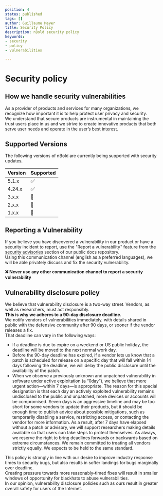 ```yaml
---
position: 4
status: published
tags: []
author: Guillaume Meyer
title: Security Policy
description: nBold security policy
keywords:
- security
- policy
- vulnerabilities

---
```

# Security policy

## How we handle security vulnerabilities
As a provider of products and services for many organizations, we recognize how important it is to help protect user privacy and security.  
We understand that secure products are instrumental in maintaining the trust users place in us and we strive to create innovative products that both serve user needs and operate in the user’s best interest.

## Supported Versions
The following versions of nBold are currently being supported with security updates.

| Version | Supported |
| ------- | --------- |
| 5.1.x   | ✅         |
| 4.24.x   | ✅         |
| 3.x.x   | 🚫         |
| 2.x.x   | 🚫         |
| 1.x.x   | 🚫         |

## Reporting a Vulnerability
If you believe you have discovered a vulnerability in our product or have a security incident to report, use the "Report a vulnerability" feature from the [security advisories](https://github.com/nboldhq/docs/security/advisories) section of our public docs repository.  
Using this communication channel (english as a preferred languages), we will be able privately discuss and fix the security vulnerability.

**❌ Never use any other communication channel to report a security vulnerability**

## Vulnerability disclosure policy
We believe that vulnerability disclosure is a two-way street. Vendors, as well as researchers, must act responsibly.  
**This is why we adheres to a 90-day disclosure deadline.**  
We notify vendors of vulnerabilities immediately, with details shared in public with the defensive community after 90 days, or sooner if the vendor releases a fix.  
That deadline can vary in the following ways:
- If a deadline is due to expire on a weekend or US public holiday, the deadline will be moved to the next normal work day.
- Before the 90-day deadline has expired, if a vendor lets us know that a patch is scheduled for release on a specific day that will fall within 14 days following the deadline, we will delay the public disclosure until the availability of the patch.
- When we observe a previously unknown and unpatched vulnerability in software under active exploitation (a “0day”), we believe that more urgent action—within 7 days—is appropriate. The reason for this special designation is that each day an actively exploited vulnerability remains undisclosed to the public and unpatched, more devices or accounts will be compromised. Seven days is an aggressive timeline and may be too short for some vendors to update their products, but it should be enough time to publish advice about possible mitigations, such as temporarily disabling a service, restricting access, or contacting the vendor for more information. As a result, after 7 days have elapsed without a patch or advisory, we will support researchers making details available so that users can take steps to protect themselves.
As always, we reserve the right to bring deadlines forwards or backwards based on extreme circumstances. We remain committed to treating all vendors strictly equally. We expects to be held to the same standard.

This policy is strongly in line with our desire to improve industry response times to security bugs, but also results in softer landings for bugs marginally over deadline.  
Creating pressure towards more reasonably-timed fixes will result in smaller windows of opportunity for blackhats to abuse vulnerabilities.  
In our opinion, vulnerability disclosure policies such as ours result in greater overall safety for users of the Internet.